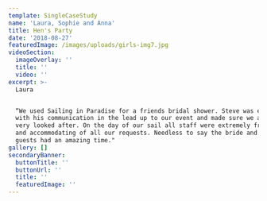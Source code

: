 ```yaml
---
template: SingleCaseStudy
name: 'Laura, Sophie and Anna'
title: Hen's Party
date: '2018-08-27'
featuredImage: /images/uploads/girls-img7.jpg
videoSection:
  imageOverlay: ''
  title: ''
  video: ''
excerpt: >-
  Laura


  “We used Sailing in Paradise for a friends bridal shower. Steve was excellent
  with his communication in the lead up to our event and made sure we all felt
  very looked after. On the day of our sail all staff were extremely friendly
  and accommodating of all our requests. Needless to say the bride and all
  guests had an amazing time."
gallery: []
secondaryBanner:
  buttonTitle: ''
  buttonUrl: ''
  title: ''
  featuredImage: ''
---
```



